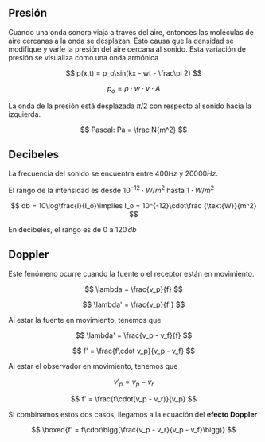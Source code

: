 ## Presión

Cuando una onda sonora viaja a través del aire, entonces las moléculas de aire cercanas a la onda se desplazan. Esto causa que la densidad se modifique y varíe la presión del aire cercana al sonido. Esta variación de presión se visualiza como una onda armónica

$$
p(x,t) = p_o\sin(kx - wt - \frac\pi 2)
$$

$$
p_o = \rho\cdot w\cdot v\cdot A
$$

La onda de la presión está desplazada $\pi/2$ con respecto al sonido hacia la izquierda.

$$
Pascal: Pa = \frac N{m^2}
$$

## Decibeles

La frecuencia del sonido se encuentra entre $400Hz$ y $20000Hz$.

El rango de la intensidad es desde $10^{-12}\cdot W /m^2$ hasta $1\cdot W/m^2$

$$
db = 10\log\frac{I}{I_o}\implies I_o = 10^{-12}\cdot\frac {\text{W}}{m^2}
$$

En decibeles, el rango es de $0$ a $120\,db$

## Doppler

Este fenómeno ocurre cuando la fuente o el receptor están en movimiento.

$$
\lambda = \frac{v_p}{f}
$$

$$
\lambda' = \frac{v_p}{f'}
$$

Al estar la fuente en movimiento, tenemos que

$$
\lambda' = \frac{v_p - v_f}{f}
$$

$$
f' = \frac{f\cdot v_p}{v_p - v_f}
$$

Al estar el observador en movimiento, tenemos que

$$
v'_p = v_p - v_r
$$

$$
f' = \frac{f\cdot(v_p - v_r)}{v_p}
$$

Si combinamos estos dos casos, llegamos a la ecuación del **efecto Doppler**

$$
\boxed{f' = f\cdot\bigg(\frac{v_p - v_r}{v_p - v_f}\bigg)}
$$
